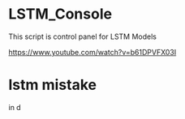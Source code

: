 # LSTM_Console
This script is control panel for LSTM Models

https://www.youtube.com/watch?v=b61DPVFX03I

# lstm mistake

in d
